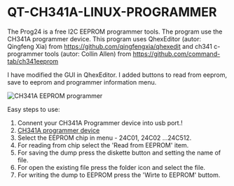 # QT-CH341A-LINUX-PROGRAMMER
The Prog24 is a free I2C EEPROM programmer tools. The program use the CH341A programmer device.
This program uses QhexEditor (autor: Qingfeng Xia) from https://github.com/qingfengxia/qhexedit
and ch341 c-programmer tools  (autor: Collin Allen) from https://github.com/command-tab/ch341eeprom

I have modified the GUI in QhexEditor. I added buttons to read from eeprom, save to eeprom and programmer information menu.

![CH341A EEPROM programmer](https://github.com/bigbigmdm/QT-CH341A-LINUX-PROGRAMMER/raw/main/screenshot/prog24_screen.png)
 
 Easy steps to use:
 1. Connent your CH341A Programmer device into usb port.!
 2. [CH341A programmer device](https://github.com/bigbigmdm/QT-CH341A-LINUX-PROGRAMMER/raw/main/screenshot/ch341_to_form_150_150.png)
2. Select the EEPROM chip in menu - 24C01, 24C02 ...24C512.
3. For reading from chip select the 'Read from EEPROM' item.
4. For saving the dump press the diskette button and setting the name of file.
5. For open the existing file press the folder icon and select the file.
6. For writing the dump to EEPROM press the 'Wirte to EEPROM' buttom.
